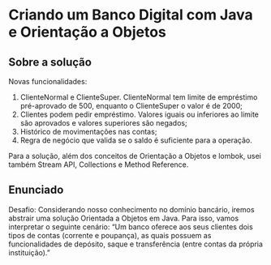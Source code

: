# Criando um Banco Digital com Java e Orientação a Objetos

## Sobre a solução

Novas funcionalidades:

1) ClienteNormal e ClienteSuper.  ClienteNormal tem limite de empréstimo pré-aprovado de 500, enquanto o ClienteSuper o valor é de 2000;
2) Clientes podem pedir empréstimo.  Valores iguais ou inferiores ao limite são aprovados e valores superiores são negados;
3) Histórico de movimentações nas contas;
4) Regra de negócio que valida se o saldo é suficiente para a operação.

Para a solução, além dos conceitos de Orientação a Objetos e lombok, usei também Stream API, Collections e Method Reference.

## Enunciado

Desafio: Considerando nosso conhecimento no domínio bancário, iremos abstrair uma solução Orientada a Objetos em Java. Para isso, vamos interpretar o seguinte cenário: “Um banco oferece aos seus clientes dois tipos de contas (corrente e poupança), as quais possuem as funcionalidades de depósito, saque e transferência (entre contas da própria instituição).”

